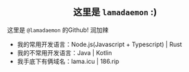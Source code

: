 <h2 align="center"> 这里是 <code>lamadaemon</code> :)  </h1>


这里是 <code>@lamadaemon</code> 的Github! 润加辣
+ 我的常用开发语言：Node.js(Javascript + Typescript) | Rust
+ 我的不常用开发语言：Java | Kotlin
+ 我手底下有俩域名：lama.icu | 186.rip



